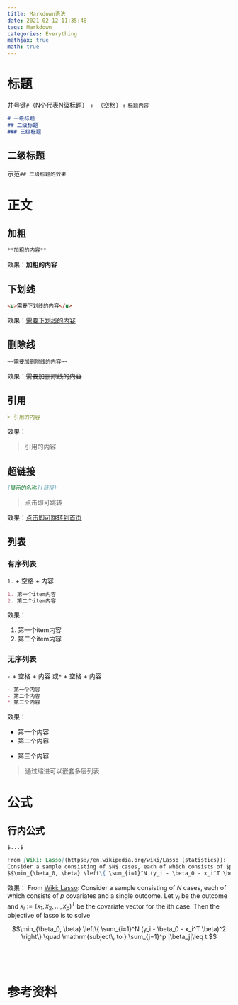 ```yaml
---
title: Markdown语法
date: 2021-02-12 11:35:48
tags: Markdown
categories: Everything
mathjax: true
math: true
---
```


<center></center>
<!--more-->

# 标题
井号键`#`（N个代表N级标题） +` `（空格）+ `标题内容`

```markdown
# 一级标题
## 二级标题
### 三级标题
```

## 二级标题
示范`## 二级标题的效果`

# 正文
## 加粗
```markdown
**加粗的内容**
```

效果：**加粗的内容**

## 下划线
```markdown
<u>需要下划线的内容</u>
```

效果：<u>需要下划线的内容</u>

## 删除线
```markdown
~~需要加删除线的内容~~
```

效果：~~需要加删除线的内容~~

## 引用
```markdown
> 引用的内容
```

效果：
> 引用的内容

## 超链接
```markdown
[显示的名称](链接)
```

> 点击即可跳转

效果：[点击即可跳转到首页](https://shootingwang.github.io/)


## 列表
### 有序列表
`1.` + 空格 + 内容

```markdown
1. 第一个item内容
2. 第二个item内容
```

效果：
1. 第一个item内容
2. 第二个item内容


### 无序列表
`-` + 空格 + 内容 或`*` + 空格 + 内容

```markdown
- 第一个内容
- 第二个内容
* 第三个内容
```

效果：
- 第一个内容
- 第二个内容
* 第三个内容

> 通过缩进可以嵌套多层列表


# 公式
## 行内公式

```markdown
$...$
```

```markdown
From [Wiki: Lasso](https://en.wikipedia.org/wiki/Lasso_(statistics)):
Consider a sample consisting of $N$ cases, each of which consists of $p$ covariates and a single outcome. Let $y_{i}$ be the outcome and $x_{i}:=(x_{1},x_{2},\ldots ,x_{p})^{T}$ be the covariate vector for the ith case. Then the objective of lasso is to solve
$$\min_{\beta_0, \beta} \left\{ \sum_{i=1}^N (y_i - \beta_0 - x_i^T \beta)^2 \right\} \quad \mathrm{subject\, to } \sum_{j=1}^p |\beta_j|\leq t.$$
```

效果：
From [Wiki: Lasso](https://en.wikipedia.org/wiki/Lasso_(statistics)):
Consider a sample consisting of $N$ cases, each of which consists of $p$ covariates and a single outcome. Let $y_{i}$ be the outcome and $x_{i}:=(x_{1},x_{2},\ldots ,x_{p})^{T}$ be the covariate vector for the ith case. Then the objective of lasso is to solve

$$\min_{\beta_0, \beta} \left\{ \sum_{i=1}^N (y_i - \beta_0 - x_i^T \beta)^2 \right\} \quad \mathrm{subject\, to } \sum_{j=1}^p |\beta_j|\leq t.$$


```markdown

```

```markdown

```

```markdown

```


```markdown

```

# 参考资料